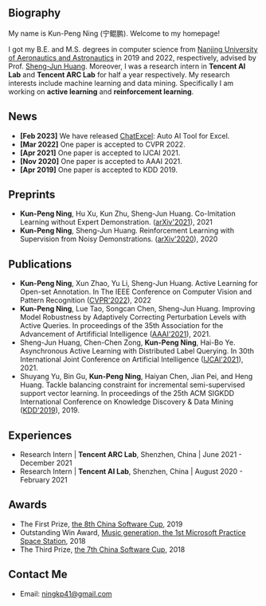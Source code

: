 ## Biography
My name is Kun-Peng Ning (宁鲲鹏). Welcome to my homepage!

I got my B.E. and M.S. degrees in computer science from [Nanjing University of Aeronautics and Astronautics](http://www.nuaa.edu.cn/) in 2019 and 2022, respectively, advised by Prof. [Sheng-Jun Huang](http://parnec.nuaa.edu.cn/huangsj/). Moreover, I was a research intern in **Tencent AI Lab** and **Tencent ARC Lab** for half a year respectively. My research interests include machine learning and data mining. Specifically I am working on **active learning** and **reinforcement learning**. 

## News
- **[Feb 2023]** We have released [ChatExcel](https://chatexcel.com): Auto AI Tool for Excel.
- **[Mar 2022]** One paper is accepted to CVPR 2022.
- **[Apr 2021]** One paper is accepted to IJCAI 2021.
- **[Nov 2020]** One paper is accepted to AAAI 2021.
- **[Apr 2019]** One paper is accepted to KDD 2019.

## Preprints
- **Kun-Peng Ning**, Hu Xu, Kun Zhu, Sheng-Jun Huang. Co-Imitation Learning without Expert Demonstration. ([arXiv'2021](https://arxiv.org/pdf/2103.14823.pdf)), 2021
- **Kun-Peng Ning**, Sheng-Jun Huang. Reinforcement Learning with Supervision from Noisy Demonstrations. ([arXiv'2020](https://arxiv.org/pdf/2006.07808.pdf)), 2020

## Publications
- **Kun-Peng Ning**, Xun Zhao, Yu Li, Sheng-Jun Huang. Active Learning for Open-set Annotation. In The IEEE Conference on Computer Vision and Pattern Recognition ([CVPR'2022](https://arxiv.org/pdf/2201.06758.pdf)), 2022
- **Kun-Peng Ning**, Lue Tao, Songcan Chen, Sheng-Jun Huang. Improving Model Robustness by Adaptively Correcting Perturbation Levels with Active Queries. In proceedings of the 35th Association for the Advancement of Artifificial Intelligence ([AAAI'2021]()), 2021.
- Sheng-Jun Huang, Chen-Chen Zong, **Kun-Peng Ning**, Hai-Bo Ye. Asynchronous Active Learning with Distributed Label Querying. In 30th International Joint Conference on Artificial Intelligence ([IJCAI'2021]()), 2021.
- Shuyang Yu, Bin Gu, **Kun-Peng Ning**, Haiyan Chen, Jian Pei, and Heng Huang. Tackle balancing constraint for incremental semi-supervised support vector learning. In proceedings of the 25th ACM SIGKDD International Conference on Knowledge Discovery & Data Mining ([KDD'2019](https://dl.acm.org/doi/pdf/10.1145/3292500.3330962)), 2019.

## Experiences
- Research Intern \| **Tencent ARC Lab**, Shenzhen, China \| June 2021 - December 2021
- Research Intern \| **Tencent AI Lab**, Shenzhen, China \| August 2020 - February 2021

## Awards
- The First Prize, [the 8th China Software Cup](http://www.cnsoftbei.com/plus/view.php?aid=452), 2019
- Outstanding Win Award, [Music generation, the 1st Microsoft Practice Space Station](http://studentclub.msra.cn/news2/9), 2018
- The Third Prize, [the 7th China Software Cup](http://www.cnsoftbei.com/plus/view.php?aid=220), 2018

## Contact Me
- Email: ningkp41@gmail.com

